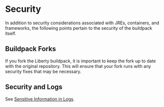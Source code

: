 # Security

In addition to security considerations associated with JREs, containers, and frameworks, the
following points pertain to the security of the buildpack itself.

## Buildpack Forks

If you fork the Liberty buildpack, it is important to keep the fork up to date with the
original repository. This will ensure that your fork runs with any security fixes that may be necessary.

## Security and Logs

See [Sensitive Information in Logs](logging.md#Sensitive-Information-in-Logs).